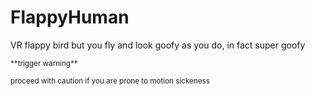 # FlappyHuman

VR flappy bird but you fly and look goofy as you do, in fact super goofy

<sub>
**trigger warning**
</sub>

<sub> proceed with caution if you are prone to motion sickeness </sub>
